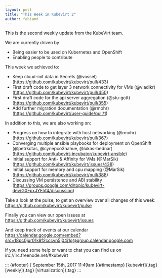 ```yaml
---
layout: post
title: "This Week in KubeVirt 2"
author: fabiand
---
```




This is the second weekly update from the KubeVirt team.

We are currently driven by

-   Being easier to be used on Kubernetes and OpenShift
-   Enabling people to contribute

This week we achieved to:

-   Keep cloud-init data in Secrets (\@vossel)
    (<https://github.com/kubevirt/kubevirt/pull/433>)
-   First draft code to get layer 3 network connectivity for VMs
    (\@vladikr) (<https://github.com/kubevirt/kubevirt/pull/450>)
-   First draft code for the api server aggregation (\@stu-gott)
    (<https://github.com/kubevirt/kubevirt/pull/355>)
-   Add further migration documentation (\@rmohr)
    (<https://github.com/kubevirt/user-guide/pull/1>)

In addition to this, we are also working on:

-   Progress on how to integrate with host networking (\@rmohr)
    (<https://github.com/kubevirt/kubevirt/pull/367>)
-   Converging multiple ansible playbooks for deployment on OpenShift
    (\@petrkotas, \@cynepco3hahue, \@lukas-bednar)
    (<https://github.com/kubevirt-incubator/kubevirt-ansible>)
-   Initial support for Anti- & Affinity for VMs (\@MarSik)
    (<https://github.com/kubevirt/kubevirt/issues/438>)
-   Initial support for memory and cpu mapping (\@MarSik)
    (<https://github.com/kubevirt/kubevirt/pull/388>)
-   Discussing VM persistence and ABI stability
    (<https://groups.google.com/d/topic/kubevirt-dev/G0FpxJYFhf4/discussion>)

Take a look at the pulse, to get an overview over all changes of this
week: <https://github.com/kubevirt/kubevirt/pulse>

Finally you can view our open issues at
<https://github.com/kubevirt/kubevirt/issues>

And keep track of events at our calendar
<https://calendar.google.com/embed?src=18pc0jur01k8f2cccvn5j04j1g@group.calendar.google.com>

If you need some help or want to chat you can find us on
irc://irc.freenode.net/\#kubevirt

::: {#footer}
[ September 15th, 2017 11:49am ]{#timestamp} [kubevirt]{.tag}
[weekly]{.tag} [virtualization]{.tag}
:::
